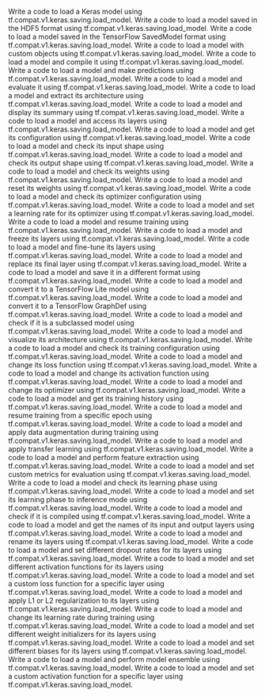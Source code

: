 Write a code to load a Keras model using tf.compat.v1.keras.saving.load_model.
Write a code to load a model saved in the HDF5 format using tf.compat.v1.keras.saving.load_model.
Write a code to load a model saved in the TensorFlow SavedModel format using tf.compat.v1.keras.saving.load_model.
Write a code to load a model with custom objects using tf.compat.v1.keras.saving.load_model.
Write a code to load a model and compile it using tf.compat.v1.keras.saving.load_model.
Write a code to load a model and make predictions using tf.compat.v1.keras.saving.load_model.
Write a code to load a model and evaluate it using tf.compat.v1.keras.saving.load_model.
Write a code to load a model and extract its architecture using tf.compat.v1.keras.saving.load_model.
Write a code to load a model and display its summary using tf.compat.v1.keras.saving.load_model.
Write a code to load a model and access its layers using tf.compat.v1.keras.saving.load_model.
Write a code to load a model and get its configuration using tf.compat.v1.keras.saving.load_model.
Write a code to load a model and check its input shape using tf.compat.v1.keras.saving.load_model.
Write a code to load a model and check its output shape using tf.compat.v1.keras.saving.load_model.
Write a code to load a model and check its weights using tf.compat.v1.keras.saving.load_model.
Write a code to load a model and reset its weights using tf.compat.v1.keras.saving.load_model.
Write a code to load a model and check its optimizer configuration using tf.compat.v1.keras.saving.load_model.
Write a code to load a model and set a learning rate for its optimizer using tf.compat.v1.keras.saving.load_model.
Write a code to load a model and resume training using tf.compat.v1.keras.saving.load_model.
Write a code to load a model and freeze its layers using tf.compat.v1.keras.saving.load_model.
Write a code to load a model and fine-tune its layers using tf.compat.v1.keras.saving.load_model.
Write a code to load a model and replace its final layer using tf.compat.v1.keras.saving.load_model.
Write a code to load a model and save it in a different format using tf.compat.v1.keras.saving.load_model.
Write a code to load a model and convert it to a TensorFlow Lite model using tf.compat.v1.keras.saving.load_model.
Write a code to load a model and convert it to a TensorFlow GraphDef using tf.compat.v1.keras.saving.load_model.
Write a code to load a model and check if it is a subclassed model using tf.compat.v1.keras.saving.load_model.
Write a code to load a model and visualize its architecture using tf.compat.v1.keras.saving.load_model.
Write a code to load a model and check its training configuration using tf.compat.v1.keras.saving.load_model.
Write a code to load a model and change its loss function using tf.compat.v1.keras.saving.load_model.
Write a code to load a model and change its activation function using tf.compat.v1.keras.saving.load_model.
Write a code to load a model and change its optimizer using tf.compat.v1.keras.saving.load_model.
Write a code to load a model and get its training history using tf.compat.v1.keras.saving.load_model.
Write a code to load a model and resume training from a specific epoch using tf.compat.v1.keras.saving.load_model.
Write a code to load a model and apply data augmentation during training using tf.compat.v1.keras.saving.load_model.
Write a code to load a model and apply transfer learning using tf.compat.v1.keras.saving.load_model.
Write a code to load a model and perform feature extraction using tf.compat.v1.keras.saving.load_model.
Write a code to load a model and set custom metrics for evaluation using tf.compat.v1.keras.saving.load_model.
Write a code to load a model and check its learning phase using tf.compat.v1.keras.saving.load_model.
Write a code to load a model and set its learning phase to inference mode using tf.compat.v1.keras.saving.load_model.
Write a code to load a model and check if it is compiled using tf.compat.v1.keras.saving.load_model.
Write a code to load a model and get the names of its input and output layers using tf.compat.v1.keras.saving.load_model.
Write a code to load a model and rename its layers using tf.compat.v1.keras.saving.load_model.
Write a code to load a model and set different dropout rates for its layers using tf.compat.v1.keras.saving.load_model.
Write a code to load a model and set different activation functions for its layers using tf.compat.v1.keras.saving.load_model.
Write a code to load a model and set a custom loss function for a specific layer using tf.compat.v1.keras.saving.load_model.
Write a code to load a model and apply L1 or L2 regularization to its layers using tf.compat.v1.keras.saving.load_model.
Write a code to load a model and change its learning rate during training using tf.compat.v1.keras.saving.load_model.
Write a code to load a model and set different weight initializers for its layers using tf.compat.v1.keras.saving.load_model.
Write a code to load a model and set different biases for its layers using tf.compat.v1.keras.saving.load_model.
Write a code to load a model and perform model ensemble using tf.compat.v1.keras.saving.load_model.
Write a code to load a model and set a custom activation function for a specific layer using tf.compat.v1.keras.saving.load_model.